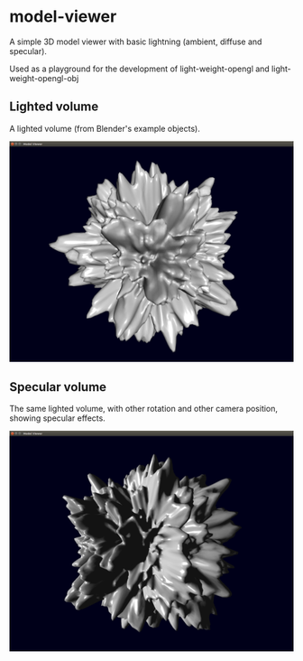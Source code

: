 # model-viewer
A simple 3D model viewer with basic lightning (ambient, diffuse and specular).

Used as a playground for the development of light-weight-opengl and light-weight-opengl-obj

## Lighted volume

A lighted volume (from Blender's example objects).

![Lighted volume](https://raw.githubusercontent.com/psandahl/model-viewer/master/screenshots/lighted-volume.png)

## Specular volume

The same lighted volume, with other rotation and other camera position, showing
specular effects.

![Specular volume](https://raw.githubusercontent.com/psandahl/model-viewer/master/screenshots/specular-volume.png)
